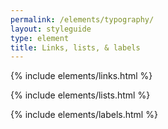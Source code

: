 ```yaml
---
permalink: /elements/typography/
layout: styleguide
type: element
title: Links, lists, & labels
---
```


{% include elements/links.html %}

{% include elements/lists.html %}

{% include elements/labels.html %}
